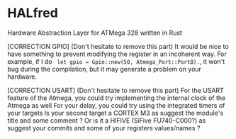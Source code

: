 # HALfred
Hardware Abstraction Layer for ATMega 328 written in Rust


[CORRECTION GPIO] (Don't hesitate to remove this part)
It would be nice to have something to prevent modifying the register in an incoherent way. For example, if I do ``` let gpio = Gpio::new(50, Atmega_Port::PortB).```, it won't bug during the compilation, but it may generate a problem on your hardware.


[CORRECTION USART] (Don't hesitate to remove this part)
For the USART feature of the Atmega, you could try implementing the internal clock of the Atmega as well
For your delay, you could try using the integrated timers of your targets
Is your second target a CORTEX M3 as suggest the module's title and some comment ? Or is it a HIFIVE (SiFive FU740-C000?) as suggest your commits and some of your registers values/names ?